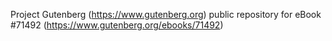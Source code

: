 Project Gutenberg (https://www.gutenberg.org) public repository
for eBook #71492 (https://www.gutenberg.org/ebooks/71492)

